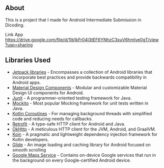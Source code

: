 ## About
This is a project that I made for Android Intermediate Submission in Dicoding.

Link App
https://drive.google.com/file/d/1Ib1kFr04l3tEF6YNhzC3xuV6hmlye0gT/view?usp=sharing

## Libraries Used
- [Jetpack libraries][1] - Encompasses a collection of Android libraries that incorporate best practices and provide backwards compatibility in Android apps.
- [Material Design Components][2] - Modular and customizable Material Design UI components for Android.
- [Junit][13] - A programmer-oriented testing framework for Java.
- [Mockito][9] - Most popular Mocking framework for unit tests written in Java.
- [Kotlin Coroutines][3] - For managing background threads with simplified code and reducing needs for callbacks.
- [Retrofit][4] - A type-safe HTTP client for Android and Java.
- [OkHttp][5] - A meticulous HTTP client for the JVM, Android, and GraalVM.
- [Koin][6] - A pragmatic and lightweight dependency injection framework for Kotlin developers.
- [Glide][7] - An image loading and caching library for Android focused on smooth scrolling
- [Google Maps Service][8] - Contains on-device Google services that run in the background on every Google-certified Android device.

[1]: https://developer.android.com/jetpack/androidx/explorer
[2]: https://material.io/develop/android
[3]: https://kotlinlang.org/docs/reference/coroutines-overview.html
[4]: https://square.github.io/retrofit/
[5]: https://square.github.io/okhttp/
[6]: https://insert-koin.io/
[7]: https://github.com/bumptech/glide
[8]: https://developers.google.com/android/guides/overview
[9]: https://github.com/mockito/mockito
[13]: https://github.com/junit-team/junit4
